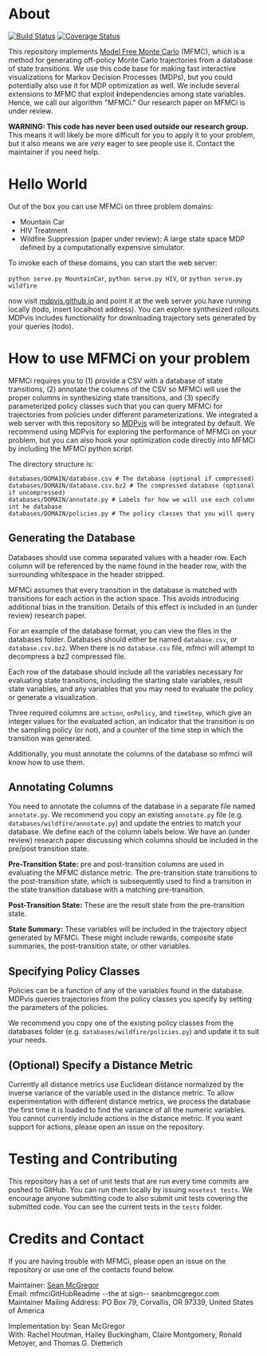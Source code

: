 # About

[![Build Status](https://travis-ci.org/MDPvis/mfmci.svg?branch=master)](https://travis-ci.org/MDPvis/mfmci) [![Coverage Status](https://coveralls.io/repos/github/MDPvis/mfmci/badge.svg?branch=travisci)](https://coveralls.io/github/MDPvis/mfmci?branch=travisci)

This repository implements
[Model Free Monte Carlo](http://www.jmlr.org/proceedings/papers/v9/fonteneau10a/fonteneau10a.pdf)
(MFMC),
which is a method for generating off-policy Monte Carlo trajectories from a
database of state transitions.
We use this code base for making fast interactive visualizations for
Markov Decision Processes (MDPs), but you could potentially also use it for
MDP optimization as well.
We include several extensions to MFMC that exploit **i**ndependencies among
state variables. Hence, we call
our algorithm "MFMCi." Our research paper on MFMCi is under review.

**WARNING: This code has never been used outside our research group.**
This means it will likely be more difficult for you to apply it to
your problem, but it also means we are _very_ eager to see people use it.
Contact the maintainer if you need help.

# Hello World

Out of the box you can use MFMCi on three problem domains:

* Mountain Car
* HIV Treatment
* Wildfire Suppression (paper under review): A large state space MDP defined by a computationally expensive simulator.

To invoke each of these domains, you can start the web server:

`python serve.py MountainCar`, `python serve.py HIV`, or `python serve.py wildfire`

now visit [mdpvis.github.io](http://mdpvis.github.io/) and point it at the
web server you have running locally (todo, insert localhost address).
You can explore synthesized rollouts
MDPvis includes functionality for downloading
trajectory sets generated by your queries (todo).

# How to use MFMCi on your problem

MFMCi requires you to (1) provide a CSV with a database of state transitions,
(2) annotate the columns of the CSV so MFMCi will use the proper columns
in synthesizing state transitions, and (3) specify parameterized
policy classes such that you can query MFMCi for trajectories from policies under
different parameterizations.
We integrated a web server with this repository so
[MDPvis](https://github.com/MDPvis/MDPvis.github.io) will be integrated
by default. We recommend using MDPvis for exploring the performance of
MFMCi on your problem, but you can also hook your optimization code
directly into MFMCi by including the MFMCi python script.

The directory structure is:

    databases/DOMAIN/database.csv # The database (optional if compressed)
    databases/DOMAIN/database.csv.bz2 # The compressed database (optional if uncompressed)
    databases/DOMAIN/annotate.py # Labels for how we will use each column int he database
    databases/DOMAIN/policies.py # The policy classes that you will query

## Generating the Database

Databases should use comma separated values with a header row. Each column will be
referenced by the name found in the header row,
with the surrounding whitespace in the header stripped.

MFMCi assumes that every transition in the database is matched with transitions for each
action in the action space. This avoids introducing additional bias in the transition.
Details of this effect is included in an (under review) research paper.

For an example of the database format, you can view the files in the databases folder.
Databases should either be named `database.csv`, or `database.csv.bz2`. When there is no
`database.csv` file, mfmci will attempt to decompress a bz2 compressed file.

Each row of the database should include all the variables necessary for evaluating
state transitions, including the starting state variables, result state variables,
and any variables that you may need to evaluate the policy or generate a visualization.

Three required columns are `action`, `onPolicy`, and `timeStep`, which give an integer values for the evaluated action,
an indicator that the transition is on the sampling policy (or not), and a counter of the time step in which
the transition was generated.

Additionally, you must annotate the columns of the database so mfmci will know
how to use them.

## Annotating Columns

You need to annotate the columns of the database in a separate file named `annotate.py`.
We recommend you copy an existing `annotate.py` file
(e.g. `databases/wildfire/annotate.py`) and update the entries to match your
database. We define each of the column labels below. We have an (under review)
research paper discussing which columns should be included in the pre/post transition
state.

**Pre-Transition State:**
pre and post-transition columns are used in evaluating the MFMC distance
metric. The pre-transition state transitions to the post-transition state,
which is subsequently used to find a transition in the state transition database
with a matching pre-transition.

**Post-Transition State:**
These are the result state from the pre-transition state.

**State Summary:** These variables will be included
in the trajectory object generated by MFMCi.
These might include rewards, composite state summaries, the post-transition state,
or other variables.

## Specifying Policy Classes

Policies can be a function of any of the variables found in the database.
MDPvis queries trajectories from the policy classes you specify by
setting the parameters of the policies.

We recommend you copy one of the existing policy classes from the databases
folder (e.g. `databases/wildfire/policies.py`) and update it to suit your needs.

## (Optional) Specify a Distance Metric

Currently all distance metrics use Euclidean distance normalized by the inverse variance of the
variable used in the distance metric. To allow experimentation with different distance metrics,
we process the database the first time it is loaded to find the variance of all the numeric variables.
You cannot currently include actions in the distance metric. If you want support for actions, please
open an issue on the repository.

# Testing and Contributing

This repository has a set of unit tests that are run every time commits
are pushed to GitHub. You can run them locally by issuing `nosetest tests`.
We encourage anyone submitting code to also submit unit tests covering
the submitted code. You can see the current tests in the `tests` folder.

# Credits and Contact

If you are having trouble with MFMCi,
please open an issue on the repository or use
one of the contacts found below.

Maintainer: [Sean McGregor](http://seanbmcgregor.com)  
Email: mfmciGitHubReadme --the at sign-- seanbmcgregor.com  
Maintainer Mailing Address: PO Box 79, Corvallis, OR 97339, United States of America  

Implementation by: Sean McGregor  
With: Rachel Houtman, Hailey Buckingham, Claire Montgomery, Ronald Metoyer, and Thomas G. Dietterich
